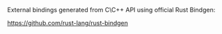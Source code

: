 External bindings generated from C\C++ API using official Rust Bindgen:

https://github.com/rust-lang/rust-bindgen
